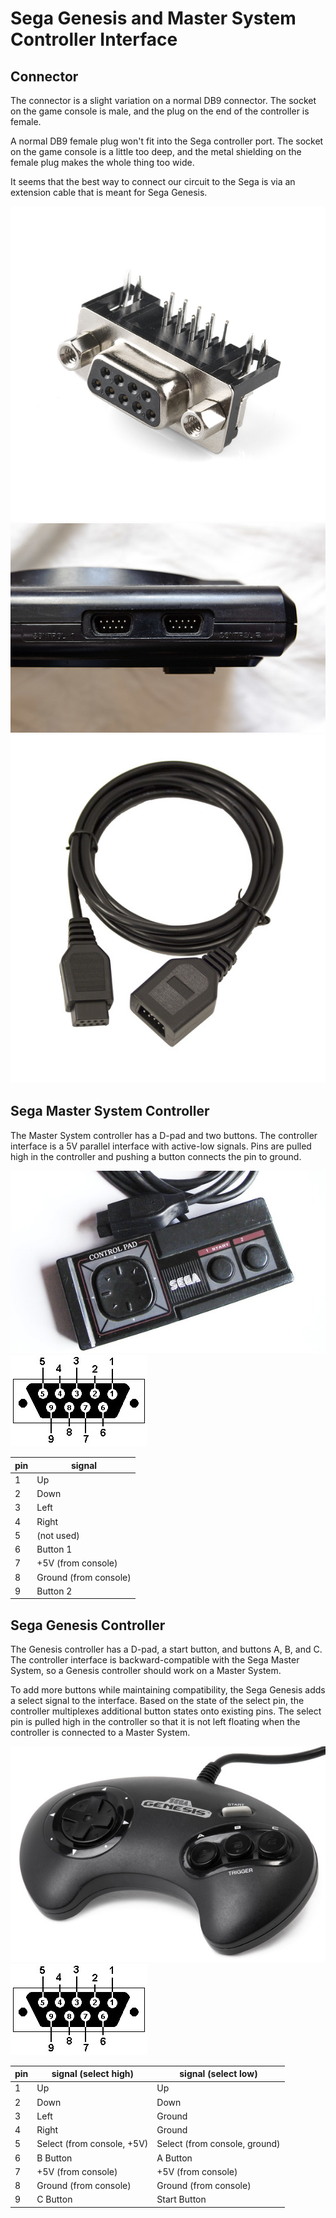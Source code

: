 # Sega Genesis and Master System Controller Interface

## Connector

The connector is a slight variation on a normal DB9 connector.  The socket on
the game console is male, and the plug on the end of the controller is female.

A normal DB9 female plug won't fit into the Sega controller port.  The socket
on the game console is a little too deep, and the metal shielding on the female
plug makes the whole thing too wide.

It seems that the best way to connect our circuit to the Sega is via an
extension cable that is meant for Sega Genesis.

![female DB9 plug](images/female_db9.jpg)
![Sega Genesis controller socket](images/genesis_socket.jpg)
![Sega Genesis extension cable](images/genesis_extension.jpg)


## Sega Master System Controller

The Master System controller has a D-pad and two buttons.  The controller
interface is a 5V parallel interface with active-low signals.  Pins are
pulled high in the controller and pushing a button connects the pin to ground.

![Sega Master System Controller](images/master_system_controller.jpg)
![DB9 connector pins](images/db9_pins.jpg)

|pin|signal               |
|---|---------------------|
|1  |Up                   |
|2  |Down                 |
|3  |Left                 |
|4  |Right                |
|5  |(not used)           |
|6  |Button 1             |
|7  |+5V (from console)   |
|8  |Ground (from console)|
|9  |Button 2             |


## Sega Genesis Controller

The Genesis controller has a D-pad, a start button, and buttons A, B, and C.
The controller interface is backward-compatible with the Sega Master System,
so a Genesis controller should work on a Master System.

To add more buttons while maintaining compatibility, the Sega Genesis adds a
select signal to the interface.  Based on the state of the select pin, the
controller multiplexes additional button states onto existing pins.  The select
pin is pulled high in the controller so that it is not left floating when the
controller is connected to a Master System.

![Sega Genesis Controller](images/genesis_controller.jpg)
![DB9 connector pins](images/db9_pins.jpg)

|pin|signal (select high)      |signal (select low)          |
|---|--------------------------|-----------------------------|
|1  |Up                        |Up                           |
|2  |Down                      |Down                         |
|3  |Left                      |Ground                       |
|4  |Right                     |Ground                       |
|5  |Select (from console, +5V)|Select (from console, ground)|
|6  |B Button                  |A Button                     |
|7  |+5V (from console)        |+5V (from console)           |
|8  |Ground (from console)     |Ground (from console)        |
|9  |C Button                  |Start Button                 |
